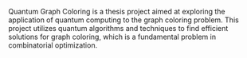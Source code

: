 Quantum Graph Coloring is a thesis project aimed at exploring the application of quantum computing to the graph coloring problem. This project utilizes quantum algorithms and techniques to find efficient solutions for graph coloring, which is a fundamental problem in  combinatorial optimization.
